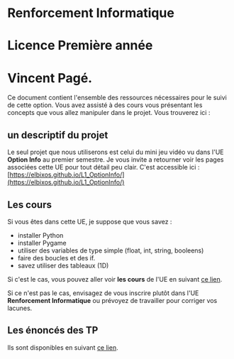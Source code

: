 # Renforcement Informatique
# Licence Première année
# Vincent Pagé.

Ce document contient l'ensemble des ressources nécessaires pour le suivi de cette option.
Vous avez assisté à des cours vous présentant les concepts que vous allez
manipuler dans le projet. Vous trouverez ici :

## un descriptif du projet

Le seul projet que nous utiliserons est celui du mini jeu vidéo vu dans l'UE
**Option Info** au premier semestre.
Je vous invite a retourner voir les pages associées cette UE pour tout détail
peu clair. C'est accessible ici :
[https://elbixos.github.io/L1_OptionInfo/](https://elbixos.github.io/L1_OptionInfo/)

## Les cours

Si vous êtes dans cette UE, je suppose que vous savez :

- installer Python
- installer Pygame
- utiliser des variables de type simple (float, int, string, booleens)
- faire des boucles et des if.
- savez utiliser des tableaux (1D)


Si c'est le cas, vous pouvez aller voir **les cours** de l'UE en suivant [ce lien](Cours/README.md).

Si ce n'est pas le cas, envisagez de vous inscrire plutôt dans l'UE
**Renforcement Informatique** ou prévoyez de travailler pour corriger vos lacunes.

## Les énoncés des TP

Ils sont disponibles en suivant [ce lien](Cours/TP/README.md).
